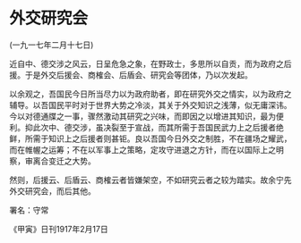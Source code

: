 # 外交研究会

 

(一九一七年二月十七日)

 

近自中、德交涉之风云，日呈危急之象，在野政士，多思所以自贡，而为政府之后援。于是外交后援会、商榷会、后盾会、研究会等团体，乃以次发起。

以余观之，吾国民今日所当尽力以为政府助者，即在研究外交之情实，以为政府之辅导。以吾国民平时对于世界大势之冷淡，其关于外交知识之浅薄，似无庸深讳。今以对德通牒之一事，骤然激动其研究之兴味，而即因之以增进其知识，最为便利。抑此次中、德交涉，虽决裂至于宣战，而其所需于吾国民武力上之后援者绝鲜，所需于知识上之后援者则甚钜。良以吾国今日外交之制胜，不在疆场之耀武，而在帷幄之运筹；不在以军事上之策略，定攻守进退之方针，而在以国际上之明察，审离合变迁之大势。

然则，后援云、后盾云、商榷云者皆嫌架空，不如研究云者之较为踏实。故余宁先外交研究会，而后其他。

 

署名：守常

《甲寅》日刊1917年2月17日

 

 

 

